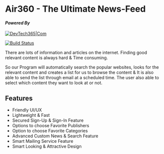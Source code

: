 # Air360 - The Ultimate News-Feed

####  _Powered By_

[![DevTech365|Com](https://cdn-cboab.nitrocdn.com/oYdwPqxHbSSmpQfnRqNgPoBOlqMlmvti/assets/static/optimized/rev-f7f02cb/wp-content/uploads/2021/04/DevTech365-Logo-135x76.png)](https://devtech365.com)

[![Build Status](https://travis-ci.org/joemccann/dillinger.svg?branch=master)](https://github.com/risfat/Air360-The_Ultimate_News-Feed)

There are lots of information and articles on the internet. Finding good relevant content is always hard & Time consuming. 

So our Program will automatically search the popular websites, looks for the relevant content and creates a list for us to browse the content & It is also able to send the list through email at a scheduled time.
The user also able to select which content they want to look at or not.



## Features

- Friendly UI/UX 
- Lightweight & Fast
- Secured Sign-Up & Sign-In Feature
- Options to choose Favorite Publishers
- Option to choose Favorite Categories
- Advanced Custom News & Search Feature
- Smart Mailing Service Feature
- Smart Looking & Attractive Design
